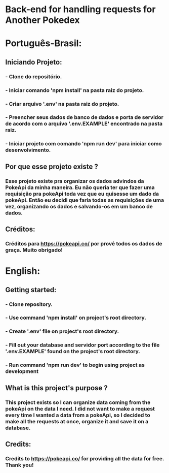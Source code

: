 # Back-end for handling requests for Another Pokedex

# Português-Brasil:
## Iniciando Projeto:
### - Clone do repositório.
### - Iniciar comando 'npm install' na pasta raiz do projeto.
### - Criar arquivo '.env' na pasta raiz do projeto.
### - Preencher seus dados de banco de dados e porta de servidor de acordo com o arquivo '.env.EXAMPLE' encontrado na pasta raiz.
### - Iniciar projeto com comando 'npm run dev' para iniciar como desenvolvimento.

## Por que esse projeto existe ?
### Esse projeto existe pra organizar os dados advindos da PokeApi da minha maneira. Eu não queria ter que fazer uma requisição pra pokeApi toda vez que eu quisesse um dado da pokeApi.  Então eu decidi que faria todas as requisições de uma vez, organizando os dados e salvando-os em um banco de dados.

## Créditos:
### Créditos para https://pokeapi.co/ por provê todos os dados de graça. Muito obrigado!



# English:
## Getting started:
### - Clone repository.
### - Use command 'npm install' on project's root directory.
### - Create '.env' file on project's root directory.
### - Fill out your database and servidor port according to the file '.env.EXAMPLE' found on the project's root directory.
### - Run command 'npm run dev' to begin using project as development

## What is this project's purpose ?
### This project exists so I can organize data coming from the pokeApi on the data I need. I did not want to make a request every time I wanted a data from a pokeApi, so I decided to make all the requests at once, organize it and save it on a database.

## Credits:
### Credits to https://pokeapi.co/ for providing all the data for free. Thank you!
